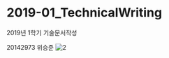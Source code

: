 # 2019-01_TechnicalWriting
2019년 1학기 기술문서작성


20142973 위승준
![2](https://user-images.githubusercontent.com/50124972/57998415-6670c000-7b0c-11e9-852d-ba426c6a1961.jpg)
